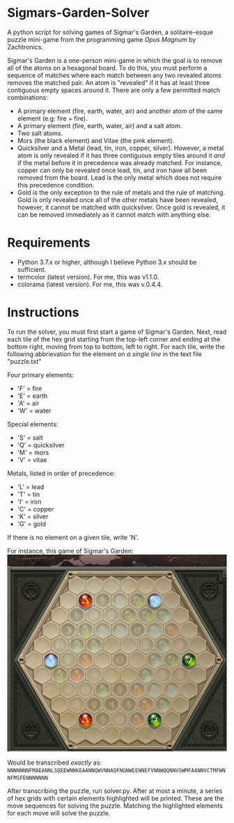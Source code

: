 # Sigmars-Garden-Solver
A python script for solving games of Sigmar's Garden, a solitaire-esque puzzle mini-game from the programming game _Opus Magnum_ by Zachtronics.

Sigmar's Garden is a one-person mini-game in which the goal is to remove all of the atoms on a hexagonal board. To do this, you must perform a sequence of matches where each match between any two revealed atoms removes the matched pair. An atom is "revealed" if it has at least three contiguous empty spaces around it. There are only a few permitted match combinations:
- A primary element (fire, earth, water, air) and another atom of the same element (e.g: fire + fire).
- A primary element (fire, earth, water, air) and a salt atom.
- Two salt atoms.
- Mors (the black element) and Vitae (the pink element).
- Quicksilver and a Metal (lead, tin, iron, copper, silver). However, a metal atom is only revealed if it has three contiguous empty tiles around it _and_ if the metal before it in precedence was already matched. For instance, copper can only be revealed once lead, tin, and iron have all been removed from the board. Lead is the only metal which does not require this precedence condition.
- Gold is the only exception to the rule of metals and the rule of matching. Gold is only revealed once all of the other metals have been revealed, however, it cannot be matched with quicksilver. Once gold is revealed, it can be removed immediately as it cannot match with anything else.

# Requirements
- Python 3.7.x or higher, although I believe Python 3.x should be sufficient.
- termcolor (latest version). For me, this was v1.1.0.
- colorama (latest version). For me, this was v.0.4.4.

# Instructions
To run the solver, you must first start a game of Sigmar's Garden. Next, read each tile of the hex grid starting from the top-left corner and ending at the bottom right, moving from top to bottom, left to right. For each tile, write the following abbrievation for the element on _a single line_ in the text file "puzzle.txt"

Four primary elements:
- 'F' = fire
- 'E' = earth
- 'A' = air
- 'W' = water

Special elements:
- 'S' = salt
- 'Q' = quicksilver
- 'M' = mors
- 'V' = vitae

Metals, listed in order of precedence:
- 'L' = lead
- 'T' = tin
- 'I' = iron
- 'C' = copper
- 'K' = silver
- 'G' = gold

If there is no element on a given tile, write 'N'.

For instance, this game of Sigmar's Garden:
![Example Puzzle](example_puzzle.png)

Would be transcribed _exactly_ as:
`NNNNNNNFMAEANNLSQEEWNNKEAANNQWVNNAQFNGNWEENNEFVNNWQQNNVSWMFAANNVCTMFWNNFMSFENNNNNNN`

After transcribing the puzzle, run solver.py. After at most a minute, a series of hex grids with certain elements highlighted will be printed. These are the move sequences for solving the puzzle. Matching the highlighted elements for each move will solve the puzzle.
